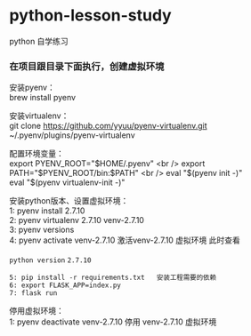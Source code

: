 # python-lesson-study
python 自学练习

### 在项目跟目录下面执行，创建虚拟环境<br />
安装pyenv：  <br />
    brew install pyenv  <br />

安装virtualenv：<br />
    git clone https://github.com/yyuu/pyenv-virtualenv.git ~/.pyenv/plugins/pyenv-virtualenv <br />

配置环境变量：<br />
    export PYENV_ROOT="$HOME/.pyenv"  <br />
    export PATH="$PYENV_ROOT/bin:$PATH"  <br />
    eval "$(pyenv init -)"  <br />
    eval "$(pyenv virtualenv-init -)" <br />

安装python版本、设置虚拟环境：<br />
    1: pyenv install 2.7.10<br />
    2: pyenv virtualenv 2.7.10 venv-2.7.10<br />
    3: pyenv versions<br />
    4: pyenv activate venv-2.7.10   激活venv-2.7.10 虚拟环境 此时查看<br />  
    `python version`
    `2.7.10`

    5: pip install -r requirements.txt   安装工程需要的依赖
    6: export FLASK_APP=index.py
    7: flask run

停用虚拟环境：    <br />
    1: pyenv deactivate venv-2.7.10      停用 venv-2.7.10 虚拟环境<br />
